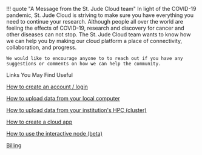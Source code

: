 !!! quote "A Message from the St. Jude Cloud team"
    In light of the COVID-19 pandemic, St. Jude Cloud is striving to make sure you have everything you need to continue your research. Although people all over the world are feeling the effects of COVID-19, research and discovery for cancer and other diseases can not stop. The St. Jude Cloud team wants to know how we can help you by making our cloud platform a place of connectivity, collaboration, and progress. 


    We would like to encourage anyone to to reach out if you have any suggestions or comments on how we can help the community. 



Links You May Find Useful

[How to create an account / login](../../create-an-account)

[How to upload data from your local computer](../../guides/data/command-line/#uploading-data)

[How to upload data from your institution's HPC (cluster)]()

[How to create a cloud app](../../guides/data/creating-a-cloud-app/)

[How to use the interactive node (beta)]()

[Billing](../../faq/#how-can-i-set-up-billing-for-my-lab)